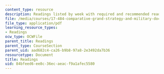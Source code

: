 ```yaml
---
content_type: resource
description: Readings listed by week with required and recommended readings.
file: /media/courses/17-484-comparative-grand-strategy-and-military-doctrine-fall-2004/84bfeed6ee8c36ecaeacf9a1afec5580_readings.pdf
file_type: application/pdf
learning_resource_types:
- Readings
ocw_type: OCWFile
parent_title: Readings
parent_type: CourseSection
parent_uid: aad682c4-ca26-b9b8-97a8-2e3492da7b36
resourcetype: Document
title: Readings
uid: 84bfeed6-ee8c-36ec-aeac-f9a1afec5580
---
```

